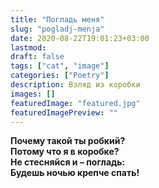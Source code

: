 ```yaml
---
title: "Погладь меня"
slug: "pogladj-menja"
date: 2020-08-22T19:01:23+03:00
lastmod: 
draft: false
tags: ["cat", "image"]
categories: ["Poetry"]
description: Взляд из коробки
images: []
featuredImage: "featured.jpg"
featuredImagePreview: ""  
---
```


**Почему такой ты робкий?  
Потому что я в коробке?  
Не стесняйся и – погладь:  
Будешь ночью крепче спать!**  
